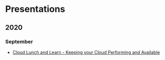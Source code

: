 # Presentations

## 2020

### September
- [Cloud Lunch and Learn - Keeping your Cloud Performing and Available](https://github.com/martyncoup/presentations/raw/master/2020/CLL-260920-KeepingYourCloudPerformingAndAvailable.pdf)
